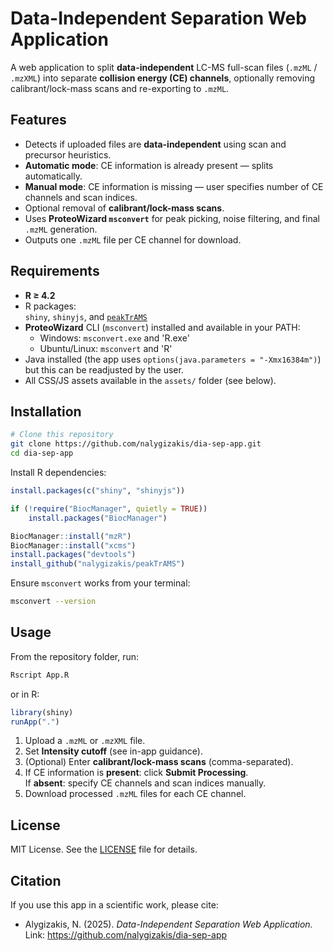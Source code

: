 # Data-Independent Separation Web Application

A web application to split **data-independent** LC-MS full-scan files (`.mzML` / `.mzXML`) into separate **collision energy (CE) channels**, optionally removing calibrant/lock-mass scans and re-exporting to `.mzML`.

## Features

- Detects if uploaded files are **data-independent** using scan and precursor heuristics.
- **Automatic mode**: CE information is already present — splits automatically.
- **Manual mode**: CE information is missing — user specifies number of CE channels and scan indices.
- Optional removal of **calibrant/lock-mass scans**.
- Uses **ProteoWizard `msconvert`** for peak picking, noise filtering, and final `.mzML` generation.
- Outputs one `.mzML` file per CE channel for download.

## Requirements

- **R ≥ 4.2**
- R packages:  
  `shiny`, `shinyjs`, and [`peakTrAMS`](https://github.com/nalygizakis/peakTrAMS)
- **ProteoWizard** CLI (`msconvert`) installed and available in your PATH:
  - Windows: `msconvert.exe` and 'R.exe'
  - Ubuntu/Linux: `msconvert` and 'R'
- Java installed (the app uses `options(java.parameters = "-Xmx16384m")`) but this can be readjusted by the user.
- All CSS/JS assets available in the `assets/` folder (see below).

## Installation

```bash
# Clone this repository
git clone https://github.com/nalygizakis/dia-sep-app.git
cd dia-sep-app
```

Install R dependencies:

```r
install.packages(c("shiny", "shinyjs"))

if (!require("BiocManager", quietly = TRUE))
    install.packages("BiocManager")

BiocManager::install("mzR")
BiocManager::install("xcms")
install.packages("devtools")
install_github("nalygizakis/peakTrAMS")
```

Ensure `msconvert` works from your terminal:

```bash
msconvert --version
```

## Usage

From the repository folder, run:

```bash
Rscript App.R
```

or in R:

```r
library(shiny)
runApp(".")
```

1. Upload a `.mzML` or `.mzXML` file.
2. Set **Intensity cutoff** (see in-app guidance).
3. (Optional) Enter **calibrant/lock-mass scans** (comma-separated).
4. If CE information is **present**: click **Submit Processing**.  
   If **absent**: specify CE channels and scan indices manually.
5. Download processed `.mzML` files for each CE channel.

## License

MIT License. See the [LICENSE](LICENSE) file for details.

## Citation

If you use this app in a scientific work, please cite:

- Alygizakis, N. (2025). *Data-Independent Separation Web Application.* Link: https://github.com/nalygizakis/dia-sep-app
